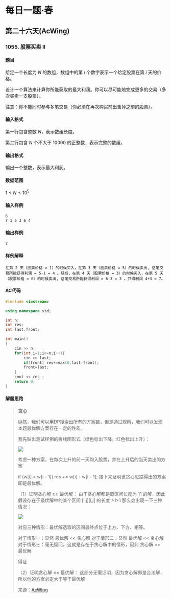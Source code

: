 # 每日一题·春

## 第二十六天(AcWing)

### 1055. 股票买卖 II

#### 题目

给定一个长度为 $N$ 的数组，数组中的第 $i$ 个数字表示一个给定股票在第 $i$ 天的价格。

设计一个算法来计算你所能获取的最大利润。你可以尽可能地完成更多的交易（多次买卖一支股票）。

注意：你不能同时参与多笔交易（你必须在再次购买前出售掉之前的股票）。

#### 输入格式

第一行包含整数 $N$，表示数组长度。

第二行包含 $N$ 个不大于 $10000$ 的正整数，表示完整的数组。

#### 输出格式

输出一个整数，表示最大利润。

#### 数据范围

$1≤N≤10^5$

#### 输入样例

```
6
7 1 5 3 6 4
```

#### 输出样例

```
7
```

#### 样例解释

```
在第 2 天（股票价格 = 1）的时候买入，在第 3 天（股票价格 = 5）的时候卖出, 这笔交易所能获得利润 = 5-1 = 4 。随后，在第 4 天（股票价格 = 3）的时候买入，在第 5 天（股票价格 = 6）的时候卖出, 这笔交易所能获得利润 = 6-3 = 3 。共得利润 4+3 = 7。
```

#### AC代码

```c++
#include <iostream>

using namespace std;

int n;
int res;
int last,front;

int main()
{
    cin >> n;
    for(int i=1;i<=n;i++){
        cin >> last;
        if(front) res+=max(0,last-front);
        front=last;
    }
    cout << res ;
    return 0;
}
```

#### 解题思路

> **贪心**

>纵然，我们可以用DP搜索出所有的方案数，但是通过观察，我们可以发现本题最优解方案存在一定的性质。
>
>我先贴出测试样例的折线图形式（绿色标出下降，红色标出上升）：
>
>![](https://cdn.acwing.com/media/article/image/2021/03/25/55909_b4c09c938d-IMG_1C79CFC43F20-1.jpeg)
>
>考虑一种方案，在每次上升的前一天购入股票，并在上升后的当天卖出的方案
>
>if (w[i] > w[i - 1])
>    res += w[i] - w[i - 1];
>接下来证明该贪心思路得出的方案即是最优解。
>
>（1）证明贪心解 ≥≥ 最优解：
>由于贪心解都是取区间长度为 11 的解，因此假设存在于最优解中的某个区间 [i,j][i,j] 的长度 >1>1
>那么会出现一下三种情况：
>
>![](https://cdn.acwing.com/media/article/image/2021/03/25/55909_a6501e068d-IMG_5C8A3D824BA7-1.jpeg)
>
>对应三种情形：最优解选取的区间最终点位于上方、下方、相等。
>
>对于情形一：显然 最优解 << 贪心解
>对于情形二：显然 最优解 << 贪心解
>对于情形三：毫无疑问，这就是存在于贪心解中的情形，因此 贪心解 == 最优解
>
>得证
>
>（2）证明贪心解 ≤≤ 最优解：
>这部分无需证明，因为贪心解即是合法解，所以他的方案必定大于等于最优解
>
>来源：[AcWing](https://www.acwing.com/solution/content/38975/)
